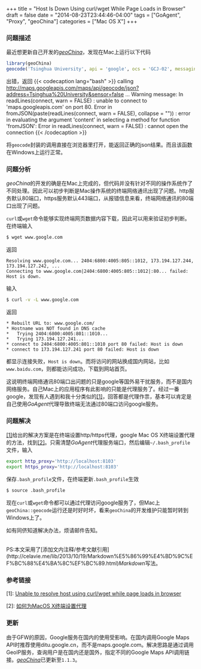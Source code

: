 +++
title = "Host Is Down Using curl/wget While Page Loads in Browser"
draft = false
date = "2014-08-23T23:44:46-04:00"
tags = ["GoAgent", "Proxy", "geoChina"]
categories = ["Mac OS X"]
+++
  
### 问题描述
最近想更新自己开发的[*geoChina*](https://github.com/caijun/geoChina)，发现在Mac上运行以下代码
``` r
library(geoChina)
geocode('Tsinghua University', api = 'google', ocs = 'GCJ-02', messaging = T)
```
出错，返回
{{< codecaption lang="bash" >}}
calling http://maps.googleapis.com/maps/api/geocode/json?address=Tsinghua%20University&sensor=false ...
Warning message:
In readLines(connect, warn = FALSE) :
  unable to connect to 'maps.googleapis.com' on port 80.
Error in fromJSON(paste(readLines(connect, warn = FALSE), collapse = "")) : 
  error in evaluating the argument 'content' in selecting a method for function 'fromJSON': Error in readLines(connect, warn = FALSE) : cannot open the connection
{{< /codecaption >}}

将`geocode`封装的调用直接在浏览器里打开，能返回正确的json结果。而且该函数在Windows上运行正常。

### 问题分析
<em>geoChina</em>的开发的确是在Mac上完成的，但代码并没有针对不同的操作系统作了不同处理。因此可以初步判断是Mac操作系统的终端网络通讯出现了问题。http服务默认80端口，https服务默认443端口，从报错信息来看，终端网络通讯的80端口出现了问题。

`curl`或`wget`命令能够实现终端网页数据内容下载，因此可以用来验证初步判断。在终端输入
``` bash
$ wget www.google.com
```
返回
```
Resolving www.google.com... 2404:6800:4005:805::1012, 173.194.127.244, 173.194.127.242, ...
Connecting to www.google.com|2404:6800:4005:805::1012|:80... failed: Host is down.
```
输入
``` bash
$ curl -v -L www.google.com
```
返回
```
* Rebuilt URL to: www.google.com/
* Hostname was NOT found in DNS cache
*   Trying 2404:6800:4005:801::1010...
*   Trying 173.194.127.241...
* connect to 2404:6800:4005:801::1010 port 80 failed: Host is down
* connect to 173.194.127.241 port 80 failed: Host is down
```
都显示连接失败，`Host is down`。而将访问的网站换成国内网站，比如`www.baidu.com`，则都能访问成功，下载到网站首页。

这说明终端网络通讯80端口出问题的只是google等国外易干扰服务，而不是国内网络服务。自己Mac上的应用程序有此影响的只能是代理服务了。经过一番google，发现有人遇到和我十分类似的[[1]](#[1])，回答都是代理作祟，基本可以肯定是自己使用<em>GoAgent</em>代理导致终端无法通过80端口访问google服务。

### 问题解决
[[1]](#[1])给出的解决方案是在终端设置http/https代理，google Mac OS X终端设置代理的方法，找到[[2]](#[2])。只需清楚<em>GoAgent</em>代理服务端口，然后编辑`~/.bash_profile`文件，输入
``` bash
export http_proxy='http://localhost:8103'
export https_proxy='http://localhost:8103'
```
保存`.bash_profile`文件，在终端更新`.bash_profile`生效
``` bash
$ source .bash_profile
```
现在`curl`或`wget`命令都可以通过代理访问google服务了，但Mac上`geoChina::geocode`运行还是时好时坏，看来`geoChina`的开发维护只能暂时转到Windows上了。

如有同侪知道解决办法，烦请邮件告知。

<br>
PS:本文采用了[添加文内注释/参考文献引用](http://celavie.me/lib/2013/10/19/Markdown%E5%86%99%E4%BD%9C%EF%BC%88%E4%BA%8C%EF%BC%89.html)<em>Markdown</em>写法。

### 参考链接
<span id="[1]">[1]</span>: [Unable to resolve host using curl/wget while page loads in browser](http://superuser.com/questions/518297/unable-to-resolve-host-using-curl-wget-while-page-loads-in-browser)

<span id="[2]">[2]</span>: [如何为MacOS X终端设置代理](http://codelife.me/blog/2012/09/02/how-to-set-proxy-for-terminal/)

### 更新
由于GFW的原因，Google服务在国内的使用受影响。在国内调用Google Maps API时推荐使用ditu.google.cn，而不是maps.google.com。解决思路是通过调用GeoIP服务，查询用户是在国内还是国外，指定不同的Google Maps API调用链接。[*geoChina*](https://github.com/caijun/geoChina)已更新至`1.1.3`。